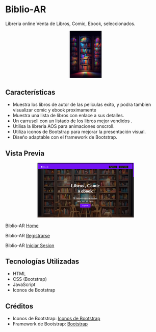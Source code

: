 # Biblio-AR

Libreria online Venta de Libros, Comic, Ebook, seleccionados.

<p align="center">
  <img src="./assets/img/fondodetalle.png" alt="Vista Previa de la Página de Libros" width="20%">
</p>


## Características
- Muestra los libros de autor de las peliculas exito, y podra tambien visualizar comic y ebook proximamente 
- Muestra una lista de libros con enlace a  sus detalles.
- Un carrusell con un listado de los libros mejor vendidos .
- Utilisa la libreria AOS para animaciones onscroll.
- Utiliza iconos de Bootstrap para mejorar la presentación visual.
- Diseño adaptable con el framework de Bootstrap.



## Vista Previa

<p align="center">
  <img src="./assets/img/previa_web.png" alt="Vista Previa de la Página de Libros" width="60%">
</p>

 Biblio-AR [Home](https://fe24le.github.io/Biblio-AR/)

 Biblio-AR [Registrarse](https://fe24le.github.io/Biblio-AR/pages/registrarse.html)

 Biblio-AR [Iniciar Sesion](https://fe24le.github.io/Biblio-AR/pages/iniciosesion.html)

## Tecnologías Utilizadas

- HTML
- CSS (Bootstrap)
- JavaScript
- Iconos de Bootstrap

## Créditos

- Iconos de Bootstrap: [Iconos de Bootstrap](https://icons.getbootstrap.com/)
- Framework de Bootstrap: [Bootstrap](https://getbootstrap.com/)

